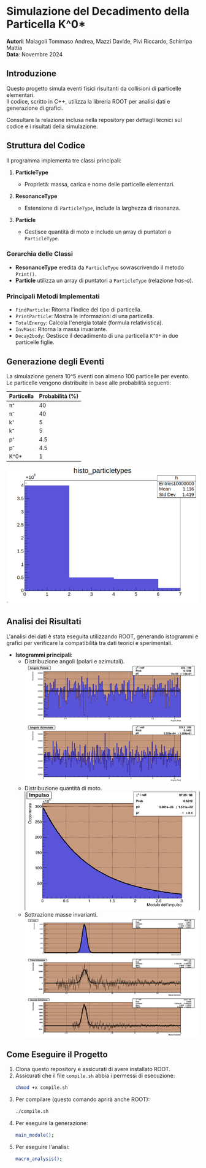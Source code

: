 # Simulazione del Decadimento della Particella K^0*

**Autori**: Malagoli Tommaso Andrea, Mazzi Davide, Pivi Riccardo, Schirripa Mattia  
**Data**: Novembre 2024  

## Introduzione

Questo progetto simula eventi fisici risultanti da collisioni di particelle elementari.  
Il codice, scritto in C++, utilizza la libreria ROOT per analisi dati e generazione di grafici.  

Consultare la relazione inclusa nella repository per dettagli tecnici sul codice e i risultati della simulazione.

## Struttura del Codice

Il programma implementa tre classi principali:  

1. **ParticleType**  
   - Proprietà: massa, carica e nome delle particelle elementari.  

2. **ResonanceType**  
   - Estensione di `ParticleType`, include la larghezza di risonanza.  

3. **Particle**  
   - Gestisce quantità di moto e include un array di puntatori a `ParticleType`.  

### Gerarchia delle Classi

- **ResonanceType** eredita da `ParticleType` sovrascrivendo il metodo `Print()`.  
- **Particle** utilizza un array di puntatori a `ParticleType` (relazione *has-a*).  

### Principali Metodi Implementati

- `FindParticle`: Ritorna l'indice del tipo di particella.  
- `PrintParticle`: Mostra le informazioni di una particella.  
- `TotalEnergy`: Calcola l'energia totale (formula relativistica).  
- `InvMass`: Ritorna la massa invariante.  
- `Decay2body`: Gestisce il decadimento di una particella `K^0*` in due particelle figlie.

## Generazione degli Eventi

La simulazione genera 10^5 eventi con almeno 100 particelle per evento.  
Le particelle vengono distribuite in base alle probabilità seguenti:  

| Particella | Probabilità (%) |
|------------|-----------------|
| π⁺         | 40             |
| π⁻         | 40             |
| k⁺         | 5              |
| k⁻         | 5              |
| p⁺         | 4.5            |
| p⁻         | 4.5            |
| K^0*      | 1              |

![abbondanza di particelle](./manyparticles.png)

## Analisi dei Risultati

L'analisi dei dati è stata eseguita utilizzando ROOT, generando istogrammi e grafici per verificare la compatibilità tra dati teorici e sperimentali.

- **Istogrammi principali**:
  - Distribuzione angoli (polari e azimutali).
![](./Angles.png)
  - Distribuzione quantità di moto.
![](./Impulse.png)
  - Sottrazione masse invarianti.
![](./Subtraction.png)
## Come Eseguire il Progetto

1. Clona questo repository e assicurati di avere installato ROOT.  
2. Assicurati che il file `compile.sh` abbia i permessi di esecuzione:
   ```bash
   chmod +x compile.sh
3. Per compilare (questo comando aprirà anche ROOT):
   ```bash
   ./compile.sh
4. Per eseguire la generazione:
   ```bash
   main_module();
5. Per eseguire l'analisi:
   ```bash
   macro_analysis();

